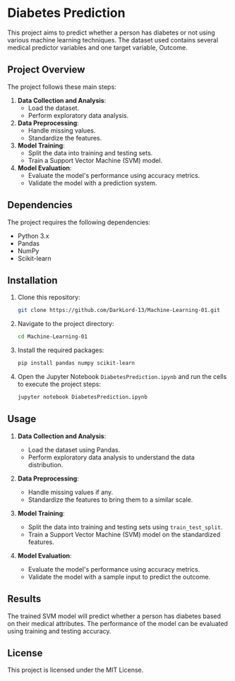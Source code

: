 # Diabetes Prediction

This project aims to predict whether a person has diabetes or not using various machine learning techniques. The dataset used contains several medical predictor variables and one target variable, Outcome.

## Project Overview

The project follows these main steps:
1. **Data Collection and Analysis**:
    - Load the dataset.
    - Perform exploratory data analysis.
2. **Data Preprocessing**:
    - Handle missing values.
    - Standardize the features.
3. **Model Training**:
    - Split the data into training and testing sets.
    - Train a Support Vector Machine (SVM) model.
4. **Model Evaluation**:
    - Evaluate the model's performance using accuracy metrics.
    - Validate the model with a prediction system.

## Dependencies

The project requires the following dependencies:
- Python 3.x
- Pandas
- NumPy
- Scikit-learn

## Installation

1. Clone this repository:
    ```sh
    git clone https://github.com/DarkLord-13/Machine-Learning-01.git
    ```

2. Navigate to the project directory:
    ```sh
    cd Machine-Learning-01
    ```

3. Install the required packages:
    ```sh
    pip install pandas numpy scikit-learn
    ```

4. Open the Jupyter Notebook `DiabetesPrediction.ipynb` and run the cells to execute the project steps:
    ```sh
    jupyter notebook DiabetesPrediction.ipynb
    ```

## Usage

1. **Data Collection and Analysis**:
    - Load the dataset using Pandas.
    - Perform exploratory data analysis to understand the data distribution.

2. **Data Preprocessing**:
    - Handle missing values if any.
    - Standardize the features to bring them to a similar scale.

3. **Model Training**:
    - Split the data into training and testing sets using `train_test_split`.
    - Train a Support Vector Machine (SVM) model on the standardized features.

4. **Model Evaluation**:
    - Evaluate the model's performance using accuracy metrics.
    - Validate the model with a sample input to predict the outcome.

## Results

The trained SVM model will predict whether a person has diabetes based on their medical attributes. The performance of the model can be evaluated using training and testing accuracy.

## License

This project is licensed under the MIT License.
